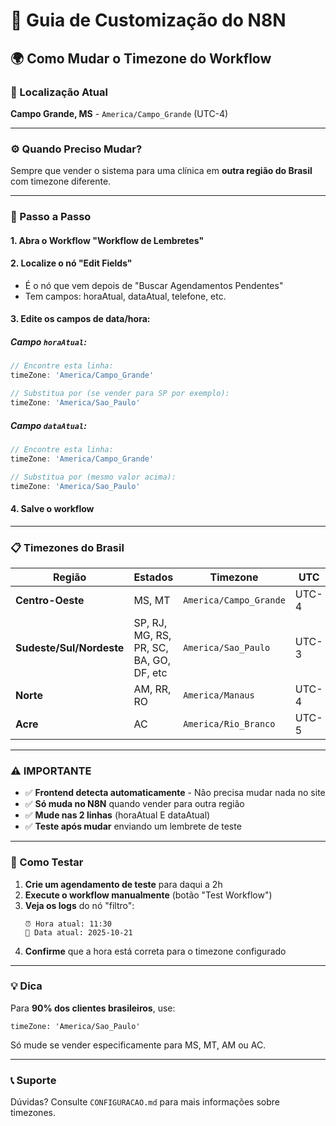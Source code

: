 # 🔧 Guia de Customização do N8N

## 🌍 Como Mudar o Timezone do Workflow

### 📍 Localização Atual
**Campo Grande, MS** - `America/Campo_Grande` (UTC-4)

---

### ⚙️ Quando Preciso Mudar?

Sempre que vender o sistema para uma clínica em **outra região do Brasil** com timezone diferente.

---

### 🎯 Passo a Passo

#### **1. Abra o Workflow "Workflow de Lembretes"**

#### **2. Localize o nó "Edit Fields"**
- É o nó que vem depois de "Buscar Agendamentos Pendentes"
- Tem campos: horaAtual, dataAtual, telefone, etc.

#### **3. Edite os campos de data/hora:**

##### **Campo `horaAtual`:**
```javascript
// Encontre esta linha:
timeZone: 'America/Campo_Grande'

// Substitua por (se vender para SP por exemplo):
timeZone: 'America/Sao_Paulo'
```

##### **Campo `dataAtual`:**
```javascript
// Encontre esta linha:
timeZone: 'America/Campo_Grande'

// Substitua por (mesmo valor acima):
timeZone: 'America/Sao_Paulo'
```

#### **4. Salve o workflow**

---

### 📋 Timezones do Brasil

| Região | Estados | Timezone | UTC |
|--------|---------|----------|-----|
| **Centro-Oeste** | MS, MT | `America/Campo_Grande` | UTC-4 |
| **Sudeste/Sul/Nordeste** | SP, RJ, MG, RS, PR, SC, BA, GO, DF, etc | `America/Sao_Paulo` | UTC-3 |
| **Norte** | AM, RR, RO | `America/Manaus` | UTC-4 |
| **Acre** | AC | `America/Rio_Branco` | UTC-5 |

---

### ⚠️ IMPORTANTE

- ✅ **Frontend detecta automaticamente** - Não precisa mudar nada no site
- ✅ **Só muda no N8N** quando vender para outra região
- ✅ **Mude nas 2 linhas** (horaAtual E dataAtual)
- ✅ **Teste após mudar** enviando um lembrete de teste

---

### 🧪 Como Testar

1. **Crie um agendamento de teste** para daqui a 2h
2. **Execute o workflow manualmente** (botão "Test Workflow")
3. **Veja os logs** do nó "filtro":
   ```
   ⏰ Hora atual: 11:30
   📅 Data atual: 2025-10-21
   ```
4. **Confirme** que a hora está correta para o timezone configurado

---

### 💡 Dica

Para **90% dos clientes brasileiros**, use:
```
timeZone: 'America/Sao_Paulo'
```

Só mude se vender especificamente para MS, MT, AM ou AC.

---

### 📞 Suporte

Dúvidas? Consulte `CONFIGURACAO.md` para mais informações sobre timezones.
